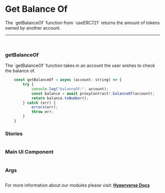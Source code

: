 # Get Balance Of

<p> The `getBalanceOf` function from `useERC721` returns the amount of tokens owned by another account. </p>

---

<br>

### getBalanceOf

<p> The `getBalanceOf` function takes in an account the user wishes to check the balance of. </p>

```jsx
	const getBalanceOf = async (account: string) => {
		try {
			console.log("balanceOf:", account);
			const balance = await proxyContract?.balanceOf(account);
			return balance.toNumber();
		} catch (err) {
			errors(err);
			throw err;
		}
	}
```

### Stories

```jsx

```

### Main UI Component

```jsx

```

### Args

```jsx

```

For more information about our modules please visit: [**Hyperverse Docs**](docs.hyperverse.dev)
